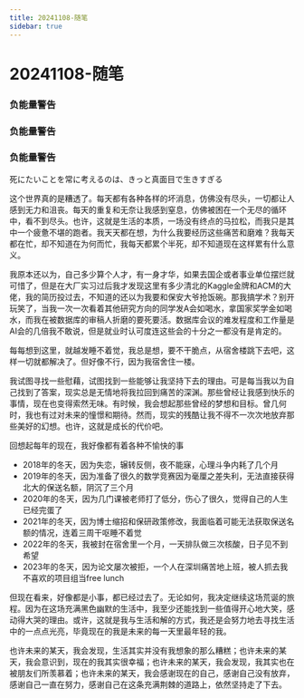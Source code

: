 ```yaml
---
title: 20241108-随笔
sidebar: true
---
```


# 20241108-随笔

<ClientOnly>
<title-pv/>
</ClientOnly>

### 负能量警告
### 负能量警告
### 负能量警告


死にたいことを常に考えるのは、きっと真面目で生きすぎる

这个世界真的是糟透了。每天都有各种各样的坏消息，仿佛没有尽头，一切都让人感到无力和沮丧。每天的重复和无奈让我感到窒息，仿佛被困在一个无尽的循环中，看不到尽头。也许，这就是生活的本质，一场没有终点的马拉松，而我只是其中一个疲惫不堪的跑者。我天天都在想，为什么我要经历这些痛苦和磨难？我每天都在忙，却不知道在为何而忙，我每天都累个半死，却不知道现在这样累有什么意义。

我原本还以为，自己多少算个人才，有一身才华，如果去国企或者事业单位摆烂就可惜了，但是在大厂实习过后我才发现这里有多少清北的Kaggle金牌和ACM的大佬，我的简历投过去，不知道的还以为我要和保安大爷抢饭碗。那我搞学术？别开玩笑了，当我一次一次看着其他研究方向的同学发A会如喝水，拿国家奖学金如喝水，而我在被数据库的审稿人折磨的要死要活。数据库会议的难发程度和工作量是AI会的几倍我不敢说，但是就业时认可度连这些会的十分之一都没有是肯定的。

每每想到这里，就越发睡不着觉，我总是想，要不干脆点，从宿舍楼跳下去吧，这样一切就都解决了。但好像不行，因为我宿舍住一楼。

我试图寻找一些慰藉，试图找到一些能够让我坚持下去的理由。可是每当我以为自己找到了答案，现实总是无情地将我拉回到痛苦的深渊。那些曾经让我感到快乐的事情，现在也变得索然无味。有时候，我会想起那些曾经的梦想和目标。曾几何时，我也有过对未来的憧憬和期待。然而，现实的残酷让我不得不一次次地放弃那些美好的幻想。也许，这就是成长的代价吧。

回想起每年的现在，我好像都有着各种不愉快的事
* 2018年的冬天，因为失恋，辗转反侧，夜不能寐，心理斗争内耗了几个月
* 2019年的冬天，因为准备了很久的数学竞赛因为毫厘之差失利，无法直接获得北大的保送名额，阴沉了三个月
* 2020年的冬天，因为几门课被老师打了低分，伤心了很久，觉得自己的人生已经完蛋了
* 2021年的冬天，因为博士缩招和保研政策修改，我面临着可能无法获取保送名额的情况，连着三周干呕睡不着觉
* 2022年的冬天，我被封在宿舍里一个月，一天排队做三次核酸，日子见不到希望
* 2023年的冬天，因为论文屡次被拒，一个人在深圳痛苦地上班，被人抓去我不喜欢的项目组当free lunch

但现在看来，好像都是小事，都已经过去了。无论如何，我决定继续这场荒诞的旅程。因为在这场充满黑色幽默的生活中，我至少还能找到一些值得开心地大笑，感动得大哭的理由。或许，这就是我与生活和解的方式，我还是会努力地去寻找生活中的一点点光亮，毕竟现在的我是未来的每一天里最年轻的我。

也许未来的某天，我会发现，生活其实并没有我想象的那么糟糕；也许未来的某天，我会意识到，现在的我其实很幸福；也许未来的某天，我会发现，我其实也在被朋友们所羡慕着；也许未来的某天，我会感谢现在的自己，感谢自己没有放弃，感谢自己一直在努力，感谢自己在这条充满荆棘的道路上，依然坚持走了下去。

<ClientOnly>
  <leave/>
</ClientOnly/>